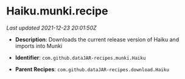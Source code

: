# Haiku.munki.recipe

_Last updated 2021-12-23 20:01:50Z_

- **Description**: Downloads the current release version of Haiku and imports into Munki

- **Identifier**: `com.github.dataJAR-recipes.munki.Haiku`

- **Parent Recipes**: `com.github.dataJAR-recipes.download.Haiku`
